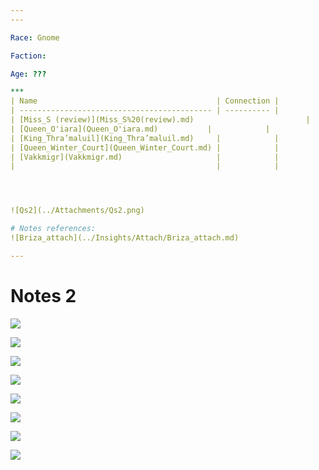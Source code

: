 ```yaml
---
---

Race: Gnome

Faction:

Age: ???

***
| Name                                        | Connection |
| ------------------------------------------- | ---------- |
| [Miss_S (review)](Miss_S%20(review).md)                         |            |
| [Queen_O'iara](Queen_O'iara.md)           |            |
| [King_Thra’maluil](King_Thra’maluil.md)     |            |
| [Queen_Winter_Court](Queen_Winter_Court.md) |            |
| [Vakkmigr](Vakkmigr.md)                     |            |
|                                             |            |




![Qs2](../Attachments/Qs2.png)

# Notes references:
![Briza_attach](../Insights/Attach/Briza_attach.md)

---
```

# Notes 2
![](../Insights/Attach/2_Pictures4Losers/20220123082842.png)

![](../Insights/Attach/2_Pictures4Losers/20220123082903.png)

![](../Insights/Attach/2_Pictures4Losers/20220123082924.png)

![](../Insights/Attach/2_Pictures4Losers/20220123082946.png)

![](../Insights/Attach/2_Pictures4Losers/20220123083017.png)

![](../Insights/Attach/2_Pictures4Losers/20220123083030.png)

![](../Insights/Attach/2_Pictures4Losers/20220123083046.png)

![](../Insights/Attach/2_Pictures4Losers/20220123083100.png)